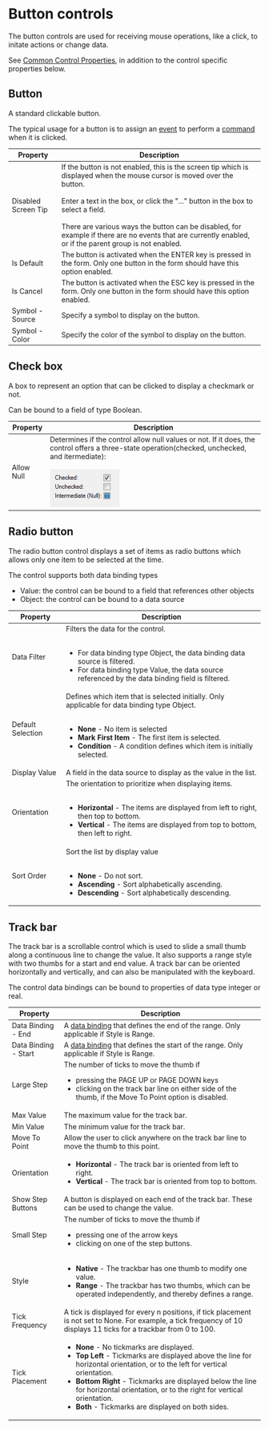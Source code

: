 # Button controls

The button controls are used for receiving mouse operations, like a click, to initate actions or change data.

See [Common Control Properties](common-control-properties.md), in addition to the control specific properties below.

## Button

A standard clickable button.

The typical usage for a button is to assign an [event](../../events.md) to perform a [command](../../commands.md) when it is clicked.

Property              | Description
----------------------|----------------------
Disabled Screen Tip   | If the button is not enabled, this is the screen tip which is displayed when the mouse cursor is moved over the button.<br><br>Enter a text in the box, or click the "..." button in the box to select a field.<br><br>There are various ways the button can be disabled, for example if there are no events that are currently enabled, or if the parent group is not enabled.
Is Default            | The button is activated when the ENTER key is pressed in the form. Only one button in the form should have this option enabled.
Is Cancel             | The button is activated when the ESC key is pressed in the form. Only one button in the form should have this option enabled.
Symbol - Source       | Specify a symbol to display on the button.
Symbol - Color        | Specify the color of the symbol to display on the button.


## Check box

A box to represent an option that can be clicked to display a checkmark or not.

Can be bound to a field of type Boolean.

Property     | Description
-------------|--------------
Allow Null   | Determines if the control allow null values or not. If it does, the control offers a three-state operation(checked, unchecked, and itermediate): <br><br>![check-box-checked-state.png](media/check-box-checked-state.png)


## Radio button

The radio button control displays a set of items as radio buttons which allows only one item to be selected at the time.

The control supports both data binding types

*   Value: the control can be bound to a field that references other objects
*   Object: the control can be bound to a data source

Property          | Description
------------------|------------------
Data Filter       | Filters the data for the control.<br><br><ul><li>For data binding type Object, the data binding data source is filtered.</li><li>For data binding type Value, the data source referenced by the data binding field is filtered.</li></ul>
Default Selection | Defines which item that is selected initially. Only applicable for data binding type Object.<br><br><ul><li>**None** - No item is selected</li><li>**Mark First Item** - The first item is selected.</li><li>**Condition** - A condition defines which item is initially selected.</li></ul>
Display Value     | A field in the data source to display as the value in the list.
Orientation       | The orientation to prioritize when displaying items.<br><br><ul><li>**Horizontal** - The items are displayed from left to right, then top to bottom.</li><li>**Vertical** - The items are displayed from top to bottom, then left to right.</li></ul>
Sort Order        | Sort the list by display value<br><br><ul><li>**None** - Do not sort.</li><li>**Ascending** - Sort alphabetically ascending.</li><li>**Descending** - Sort alphabetically descending.</li></ul>



## Track bar

The track bar is a scrollable control which is used to slide a small thumb along a continuous line to change the value. It also supports a range style with two thumbs for a start and end value. A track bar can be oriented horizontally and vertically, and can also be manipulated with the keyboard.

The control data bindings can be bound to properties of data type integer or real.

Property                 | Description
-------------------------|--------------------------------
Data Binding - End       | A [data binding](../../../../../users/search-and-refine/data-binding.md "Data Binding") that defines the end of the range. Only applicable if Style is Range.
Data Binding - Start     | A [data binding](../../../../../users/search-and-refine/data-binding.md "Data Binding") that defines the start of the range. Only applicable if Style is Range.
Large Step               | The number of ticks to move the thumb if<br><ul><li>pressing the PAGE UP or PAGE DOWN keys</li><li>clicking on the track bar line on either side of the thumb, if the Move To Point option is disabled.</li></ul>
Max Value                | The maximum value for the track bar.
Min Value                | The minimum value for the track bar.
Move To Point            | Allow the user to click anywhere on the track bar line to move the thumb to this point.
Orientation              | <ul><li>**Horizontal** - The track bar is oriented from left to right.</li><li>**Vertical** - The track bar is oriented from top to bottom.</li></ul>
Show Step Buttons        | A button is displayed on each end of the track bar. These can be used to change the value.
Small Step               | The number of ticks to move the thumb if<ul><li>pressing one of the arrow keys</li><li>clicking on one of the step buttons.</li></ul>
Style                    | <ul><li>**Native** - The trackbar has one thumb to modify one value.</li><li>**Range** - The trackbar has two thumbs, which can be operated independently, and thereby defines a range.</li></ul>
Tick Frequency           | A tick is displayed for every n positions, if tick placement is not set to None. For example, a tick frequency of 10 displays 11 ticks for a trackbar from 0 to 100.
Tick Placement           | <ul><li>**None** - No tickmarks are displayed.</li><li>**Top Left** - Tickmarks are displayed above the line for horizontal orientation, or to the left for vertical orientation.</li><li>**Bottom Right** - Tickmarks are displayed below the line for horizontal orientation, or to the right for vertical orientation.</li><li>**Both** - Tickmarks are displayed on both sides.</li></ul>

